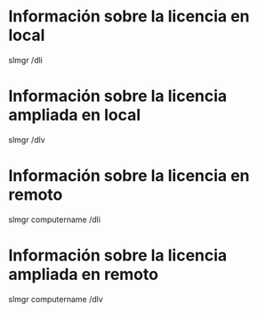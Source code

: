 # Información sobre la licencia en local
slmgr /dli

# Información sobre la licencia ampliada en local
slmgr /dlv

# Información sobre la licencia en remoto
slmgr computername /dli

# Información sobre la licencia ampliada en remoto
slmgr computername /dlv
